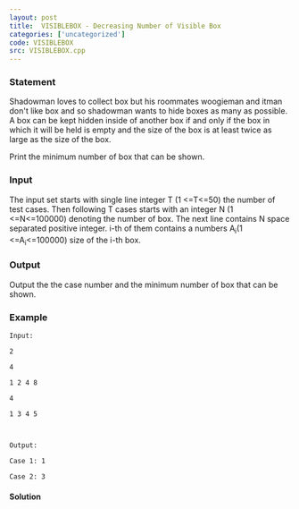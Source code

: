```yaml
---
layout: post
title:  VISIBLEBOX - Decreasing Number of Visible Box
categories: ['uncategorized']
code: VISIBLEBOX
src: VISIBLEBOX.cpp
---
```


### **Statement**

Shadowman loves to collect box but his roommates woogieman and itman don't
like box and so shadowman wants to hide boxes as many as possible. A box can
be kept hidden inside of another box if and only if the box in which it will
be held is empty and the size of the box is at least twice as large as the
size of the box.

Print the minimum number of box that can be shown.

### Input

The input set starts with single line integer T (1 <=T<=50) the number of
test cases. Then following T cases starts with an integer N (1
<=N<=100000) denoting the number of box. The next line contains N space
separated positive integer. i-th of them contains a numbers
A<sub>i</sub>(1 <=A<sub>i</sub><=100000) size of the i-th box.

### Output

Output the the case number and the minimum number of box that can be shown.

### Example

    
    
    Input:
    2
    4
    1 2 4 8
    4
    1 3 4 5
    
    Output:
    Case 1: 1
    Case 2: 3
    



#### **Solution**



